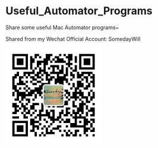 # Useful_Automator_Programs
Share some useful Mac Automator programs~

Shared from my Wechat Official Account: SomedayWill

![公众号二维码](QR.jpg)